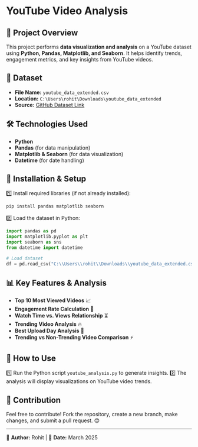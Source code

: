 # YouTube Video Analysis

## 📌 Project Overview
This project performs **data visualization and analysis** on a YouTube dataset using **Python, Pandas, Matplotlib, and Seaborn**. It helps identify trends, engagement metrics, and key insights from YouTube videos.

## 📂 Dataset
- **File Name:** `youtube_data_extended.csv`
- **Location:** `C:\Users\rohit\Downloads\youtube_data_extended`
- **Source:** [GitHub Dataset Link](https://raw.githubusercontent.com/Emstan32/youtube-video-analysis/main/youtube_data_extended.csv)

## 🛠️ Technologies Used
- **Python**
- **Pandas** (for data manipulation)
- **Matplotlib & Seaborn** (for data visualization)
- **Datetime** (for date handling)

## 🔹 Installation & Setup
1️⃣ Install required libraries (if not already installed):
```sh
pip install pandas matplotlib seaborn
```

2️⃣ Load the dataset in Python:
```python
import pandas as pd
import matplotlib.pyplot as plt
import seaborn as sns
from datetime import datetime

# Load dataset
df = pd.read_csv("C:\\Users\\rohit\\Downloads\\youtube_data_extended.csv")
```

## 📊 Key Features & Analysis
- **Top 10 Most Viewed Videos** 📈
- **Engagement Rate Calculation** 💬
- **Watch Time vs. Views Relationship** ⏳
- **Trending Video Analysis** 🔥
- **Best Upload Day Analysis** 📅
- **Trending vs Non-Trending Video Comparison** ⚡

## 🚀 How to Use
1️⃣ Run the Python script `youtube_analysis.py` to generate insights.
2️⃣ The analysis will display visualizations on YouTube video trends.

## 📌 Contribution
Feel free to contribute! Fork the repository, create a new branch, make changes, and submit a pull request. 😊

---
📝 **Author:** Rohit | 📅 **Date:** March 2025
